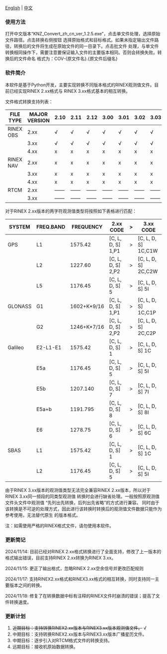 [English](READMEEN.md) | [中文](README.md)

### 使用方法
打开中文版本“KNZ_Convert_zh_cn_ver_1.2.5.exe”，点击单文件处理，选择原始文件路径。点击转换右侧按钮
选择原始格式和目标格式。如果未指定输出文件路径，转换后的文件将生成在原始文件的同一目录下。点击批文件
处理，与单文件转换相同操作下，需要注意要保证输入文件的主要版本相同。否则会转换失败。转换后的文件命名
格式为：COV-{原文件名}.{原文件后缀名}

### 软件简介
本软件是基于Python开发，主要实现转换不同版本格式的RINEX观测值文件。目前已经实现RINEX 2.xx格式与
RINEX 3.xx格式基本的相互转换。

文件格式转换支持列表：

| FILE TYPE | MAJOR VERSION |2.10|2.11|2.12|3.00|3.01|3.02|3.03|3.04|3.20|3.30|4.00|4.01|
|-----------|---------------|----|----|----|----|----|----|----|----|----|----|----|----|
| RINEX OBS | 2.xx          | √  | √  | √  | √  | √  | √  | √  | √  | —— | —— | x  | x  |
|           | 3.xx          | √  | √  | √  | √  | √  | √  | √  | √  | —— | —— | x  | x  |
|           | 4.xx          | x  | x  | x  | x  | x  | x  | x  | x  | —— | —— | x  | x  |
| RINEX NAV | 2.xx          | x  | x  | x  | x  | x  | x  | x  | x  | —— | —— | x  | x  |
|           | 3.xx          | x  | x  | x  | x  | x  | x  | x  | x  | —— | —— | x  | x  |
|           | 4.xx          | x  | x  | x  | x  | x  | x  | x  | x  | —— | —— | x  | x  |
| RTCM      | 2.xx          | —— | —— | —— | —— | —— | —— | —— | —— | x  | x  | —— | —— |
|           | 3.xx          | —— | —— | —— | —— | —— | —— | —— | —— | x  | x  | —— | —— |


对于RINEX 2.xx版本的两字符观测值类型将按照如下表格进行匹配：

|SYSTEM  |FREQ.BAND  |FREQUENCY  |2.xx CODE        |  >  |3.xx CODE          |
|--------|-----------|-----------|-----------------|-----|-------------------|
|GPS     |L1         |1575.42    |[C, L, D, S] 1,P1|  >  |[C, L, D, S] 1C,C1W|
|        |L2         |1227.60    |[C, L, D, S] 2,P2|  >  |[C, L, D, S] 2C,C2W|
|        |L5         |1176.45    |[C, L, D, S] 5   |  >  |[C, L, D, S] 5I    |
|GLONASS |G1         |1602+K*9/16|[C, L, D, S] 1,P1|  >  |[C, L, D, S] 1C,C1P|
|        |G2         |1246+K*7/16|[C, L, D, S] 2,P2|  >  |[C, L, D, S] 2C,C2P|
|Galileo |E2-L1-E1   |1575.42    |[C, L, D, S] 1   |  >  |[C, L, D, S] 1C    |
|        |E5a        |1176.45    |[C, L, D, S] 5   |  >  |[C, L, D, S] 5I    |
|        |E5b        |1207.140   |[C, L, D, S] 7   |  >  |[C, L, D, S] 7I    |
|        |E5a+b      |1191.795   |[C, L, D, S] 8   |  >  |[C, L, D, S] 8I    |
|        |E6         |1278.75    |[C, L, D, S] 6   |  >  |[C, L, D, S] 6C    |
|SBAS    |L1         |1575.42    |[C, L, D, S] 1   |  >  |[C, L, D, S] 1C    |
|        |L2         |1176.45    |[C, L, D, S] 5   |  >  |[C, L, D, S] 5I    |


由于RINEX 3.xx版本的观测值类型无法完全兼容RINEX 2.xx版本，所以对于RINEX 3.xx同一频段的同类型观测值
转换时会进行缺省处理。一般按照原观测值文件头文件中观测值 “先列出先转换，后列出先省略”的方式进行兼容。
同时由于该转换是不可逆的处理方式，因此进行该转换时转换后的观测值文件数据只能作为参考使用，无法替代原生
的版本格式。

注：如需使用严格的RINEX格式文件，请勿使用本软件。

### 更新简记
2024/11/14: 目前已经对RINEX 2.xx格式转换进行了全面支持，修改了上一版本的格式输出错误，目前支持RINEX 2.xx转换为RINEX 3.xx。

2024/11/15: 更正了输出格式，忽略RINEX 2.xx空余信号并更改匹配规则

2024/11/17: 支持RINEX2.xx格式和RINEX3.xx格式的相互转换，同时支持同一主要版本之间的转换。

2024/11/18: 修复了在转换数据中标有注释的RINEX文件时崩溃的错误；提高了文件转换速度。

### 更新计划
1. ~~近期目标：支持转换RINEX2.xx版本与RINEX3.xx版本观测值文件。~~ √
2. 中期目标：支持转换RINEX2.xx版本与RINEX3.xx版本广播星历文件。
3. 中期目标：逐步引入对RTCM格式文件的转换支持。
4. 远期目标：接收机原始数据转换。
